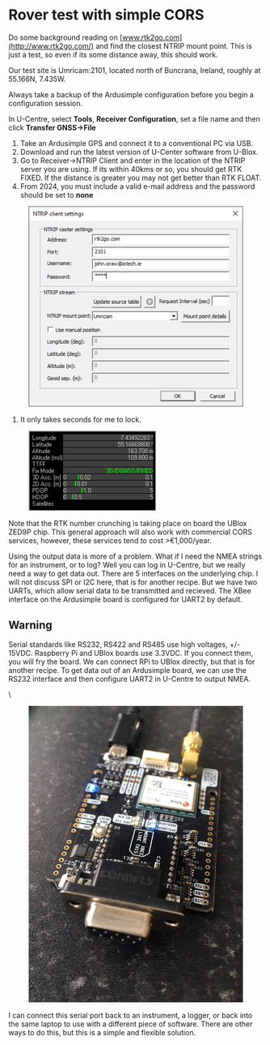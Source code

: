 # Rover test with simple CORS

Do some background reading on [www.rtk2go.com](http://www.rtk2go.com/) and find the closest NTRIP mount point. This is just a test, so even if its some distance away, this should work.

Our test site is Umricam:2101, located north of Buncrana, Ireland, roughly at 55.166N, 7.435W.

Always take a backup of the Ardusimple configuration before you begin a configuration session.

In U-Centre, select **Tools**, **Receiver Configuration**, set a file name and then click **Transfer GNSS->File**

1. Take an Ardusimple GPS and connect it to a conventional PC via USB.
2. Download and run the latest version of U-Center software from U-Blox.
3. Go to Receiver->NTRIP Client and enter in the location of the NTRIP server you are using. If its within 40kms or so, you should get RTK FIXED. If the distance is greater you may not get better than RTK FLOAT.
4. From 2024, you must include a valid e-mail address and the password should be set to **none**

<figure><img src="../.gitbook/assets/image.png" alt=""><figcaption></figcaption></figure>

1. It only takes seconds for me to lock.

<figure><img src="../.gitbook/assets/image (15).png" alt=""><figcaption></figcaption></figure>

Note that the RTK number crunching is taking place on board the UBlox ZED9P chip. This general approach will also work with commercial CORS services, however, these services tend to cost >€1,000/year.

Using the output data is more of a problem. What if I need the NMEA strings for an instrument, or to log? Well you can log in U-Centre, but we really need a way to get data out. There are 5 interfaces on the underlying chip. I will not discuss SPI or I2C here, that is for another recipe. But we have two UARTs, which allow serial data to be transmitted and recieved. The XBee interface on the Ardusimple board is configured for UART2 by default.

## Warning

Serial standards like RS232, RS422 and RS485 use high voltages, +/- 15VDC. Raspberry Pi and UBlox boards use 3.3VDC. If you connect them, you will fry the board. We can connect RPi to UBlox directly, but that is for another recipe. To get data out of an Ardusimple board, we can use the RS232 interface and then configure UART2 in U-Centre to output NMEA.

\


<figure><img src="../.gitbook/assets/image (16).png" alt=""><figcaption></figcaption></figure>

I can connect this serial port back to an instrument, a logger, or back into the same laptop to use with a different piece of software. There are other ways to do this, but this is a simple and flexible solution.

